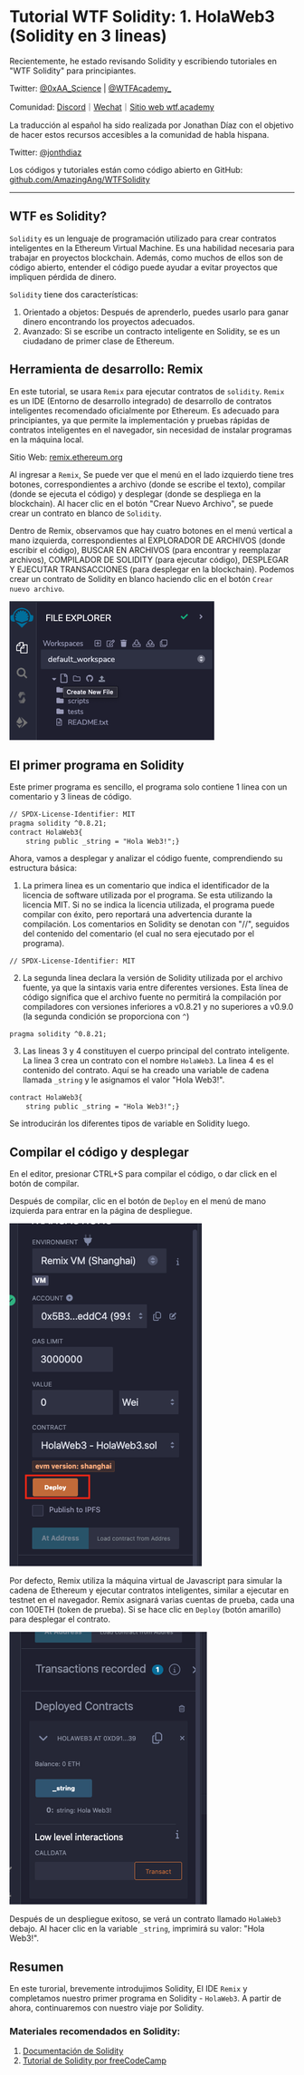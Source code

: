 # Tutorial WTF Solidity: 1. HolaWeb3 (Solidity en 3 lineas)

Recientemente, he estado revisando Solidity y escribiendo tutoriales en "WTF Solidity" para principiantes.

Twitter: [@0xAA_Science](https://twitter.com/0xAA_Science) | [@WTFAcademy_](https://twitter.com/WTFAcademy_)

Comunidad: [Discord](https://discord.gg/5akcruXrsk)｜[Wechat](https://docs.google.com/forms/d/e/1FAIpQLSe4KGT8Sh6sJ7hedQRuIYirOoZK_85miz3dw7vA1-YjodgJ-A/viewform?usp=sf_link)｜[Sitio web wtf.academy](https://wtf.academy)

La traducción al español ha sido realizada por Jonathan Díaz con el objetivo de hacer estos recursos accesibles a la comunidad de habla hispana.

Twitter: [@jonthdiaz](https://twitter.com/jonthdiaz)

Los códigos y tutoriales están como código abierto en GitHub: [github.com/AmazingAng/WTFSolidity](https://github.com/AmazingAng/WTFSolidity)

-----

## WTF es Solidity?

`Solidity` es un lenguaje de programación utilizado para crear contratos inteligentes en la Ethereum Virtual Machine. Es una habilidad necesaria para trabajar en proyectos blockchain. Además, como muchos de ellos son de código abierto, entender el código puede ayudar a evitar proyectos que impliquen pérdida de dinero. 


`Solidity` tiene dos características:

1. Orientado a objetos: Después de aprenderlo, puedes usarlo para ganar dinero encontrando los proyectos adecuados. 
2. Avanzado: Si se escribe un contracto inteligente en Solidity, se es un ciudadano de primer clase de Ethereum.

## Herramienta de desarrollo: Remix

En este tutorial, se usara `Remix` para ejecutar contratos de `solidity`. `Remix` es un IDE (Entorno de desarrollo integrado) de desarrollo de contratos inteligentes recomendado oficialmente por Ethereum. Es adecuado para principiantes, ya que permite la implementación y pruebas rápidas de contratos inteligentes en el navegador, sin necesidad de instalar programas en la máquina local. 

Sitio Web: [remix.ethereum.org](https://remix.ethereum.org)

Al ingresar a `Remix`, Se puede ver que el menú en el lado izquierdo tiene tres botones, correspondientes a archivo (donde se escribe el texto), compilar (donde se ejecuta el código) y desplegar (donde se despliega en la blockchain). Al hacer clic en el botón "Crear Nuevo Archivo", se puede crear un contrato en blanco de `Solidity`.


Dentro de Remix, observamos que hay cuatro botones en el menú vertical a mano izquierda, correspondientes al EXPLORADOR DE ARCHIVOS (donde escribir el código), BUSCAR EN ARCHIVOS (para encontrar y reemplazar archivos), COMPILADOR DE SOLIDITY (para ejecutar código),  DESPLEGAR Y EJECUTAR TRANSACCIONES (para desplegar en la blockchain). Podemos crear un contrato de Solidity en blanco haciendo clic en el botón `Crear nuevo archivo`.


![Remix Menú](./img/1-1.png)

## El primer programa en Solidity

Este primer programa es sencillo, el programa solo contiene 1 linea con un comentario y 3 lineas de código.

```solidity
// SPDX-License-Identifier: MIT
pragma solidity ^0.8.21;
contract HolaWeb3{
    string public _string = "Hola Web3!";}
```

Ahora, vamos a desplegar y analizar el código fuente, comprendiendo su estructura básica: 

1. La primera linea es un comentario que indica el identificador de la licencia de software utilizada por el programa. Se esta utilizando la licencia MIT. Si no se indica  la licencia utilizada, el programa puede compilar con éxito, pero reportará una advertencia durante la compilación. Los comentarios en Solidity se denotan con "//", seguidos del contenido del comentario (el cual no sera ejecutado por el programa).

```solidity
// SPDX-License-Identifier: MIT
```

2. La segunda linea declara la versión de Solidity utilizada por el archivo fuente, ya que la sintaxis varia entre diferentes versiones. Esta línea de código significa que el archivo fuente no permitirá la compilación por compiladores con versiones inferiores a v0.8.21 y no superiores a v0.9.0 (la segunda condición se proporciona con `^`)

```solidity
pragma solidity ^0.8.21;
```
    
3. Las lineas 3 y 4 constituyen el cuerpo principal del contrato inteligente. La linea 3 crea un contrato con el nombre `HolaWeb3`. La linea 4 es el contenido del contrato. Aquí se ha creado una variable de cadena llamada `_string` y le asignamos el valor "Hola Web3!".

```solidity
contract HolaWeb3{
    string public _string = "Hola Web3!";}
```
Se introducirán los diferentes tipos de variable en Solidity luego.

## Compilar el código y desplegar

En el editor, presionar CTRL+S para compilar el código, o dar click en el botón de compilar.

Después de compilar, clic en el botón de `Deploy` en el menú de mano izquierda para entrar en la página de despliegue. 

   ![](./img/1-2.png)

Por defecto, Remix utiliza la máquina virtual de Javascript para simular la cadena de Ethereum y ejecutar contratos inteligentes, similar a ejecutar en testnet en el navegador. Remix asignará varias cuentas de prueba, cada una con 100ETH (token de prueba). Si se hace clic en `Deploy` (botón amarillo) para desplegar el contrato. 

   ![](./img/1-3.png)

Después de un despliegue exitoso, se verá un contrato llamado `HolaWeb3` debajo. Al hacer clic en la variable `_string`, imprimirá su valor: "Hola Web3!".

## Resumen

En este turorial, brevemente introdujimos Solidity, El IDE `Remix` y completamos nuestro primer programa en Solidity - `HolaWeb3`. A partir de ahora, continuaremos con nuestro viaje por Solidity.

### Materiales recomendados en Solidity:

1. [Documentación de Solidity](https://docs.soliditylang.org/en/latest/)
2. [Tutorial de Solidity por freeCodeCamp](https://www.youtube.com/watch?v=ipwxYa-F1uY)

